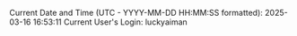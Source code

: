 Current Date and Time (UTC - YYYY-MM-DD HH:MM:SS formatted): 2025-03-16 16:53:11
Current User's Login: luckyaiman
